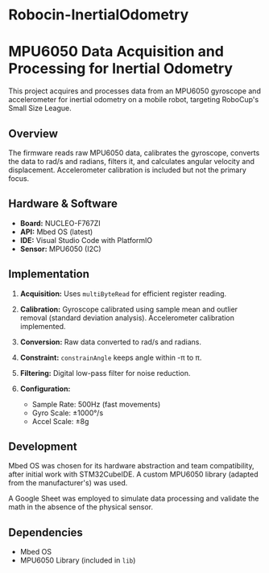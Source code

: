 # Robocin-InertialOdometry
# MPU6050 Data Acquisition and Processing for Inertial Odometry

This project acquires and processes data from an MPU6050 gyroscope and accelerometer for inertial odometry on a mobile robot, targeting RoboCup's Small Size League.

## Overview

The firmware reads raw MPU6050 data, calibrates the gyroscope, converts the data to rad/s and radians, filters it, and calculates angular velocity and displacement.  Accelerometer calibration is included but not the primary focus.

## Hardware & Software

- **Board:** NUCLEO-F767ZI
- **API:** Mbed OS (latest)
- **IDE:** Visual Studio Code with PlatformIO
- **Sensor:** MPU6050 (I2C)

## Implementation

1. **Acquisition:**  Uses `multiByteRead` for efficient register reading.

2. **Calibration:** Gyroscope calibrated using sample mean and outlier removal (standard deviation analysis). Accelerometer calibration implemented.

3. **Conversion:** Raw data converted to rad/s and radians.

4. **Constraint:** `constrainAngle` keeps angle within -π to π.

5. **Filtering:**  Digital low-pass filter for noise reduction.

6. **Configuration:**
    - Sample Rate: 500Hz (fast movements)
    - Gyro Scale: ±1000°/s
    - Accel Scale: ±8g

## Development

Mbed OS was chosen for its hardware abstraction and team compatibility, after initial work with STM32CubeIDE.  A custom MPU6050 library (adapted from the manufacturer's) was used.

A Google Sheet was employed to simulate data processing and validate the math in the absence of the physical sensor.

## Dependencies

- Mbed OS
- MPU6050 Library (included in `lib`)
